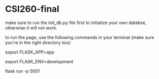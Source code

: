 # CSI260-final


make sure to run the init_db.py file first to initialize your own databse, otherwise it will not work.

to run the page, use the following commands in your terminal (make sure you're in the right directory too):


export FLASK_APP=app


export FLASK_ENV=development

flask run -p 5001
